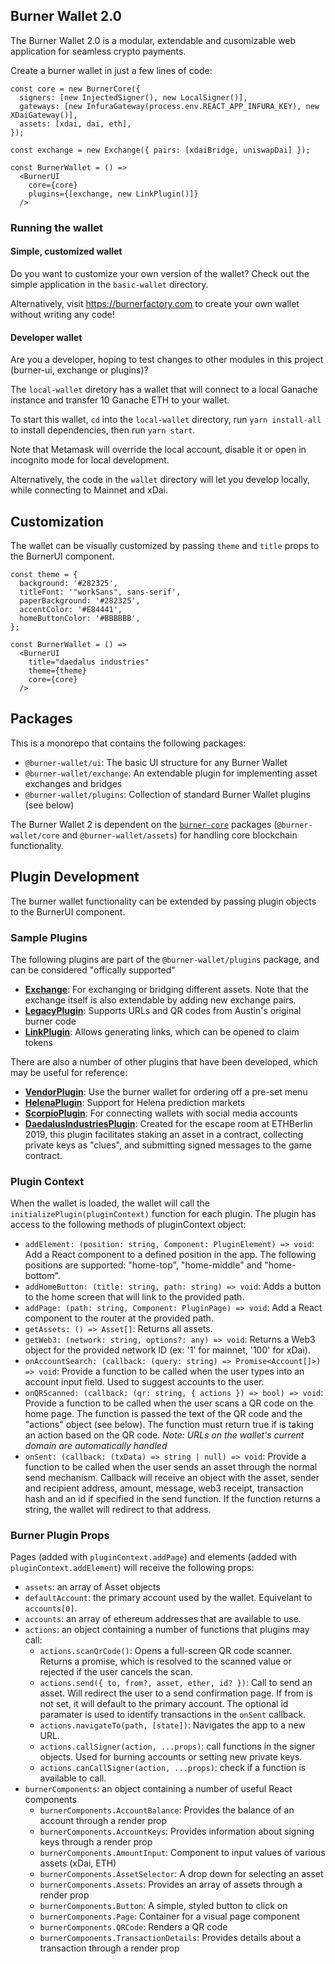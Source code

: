 ## Burner Wallet 2.0

The Burner Wallet 2.0 is a modular, extendable and cusomizable web application for seamless crypto payments.

Create a burner wallet in just a few lines of code:

```JSX
const core = new BurnerCore({
  signers: [new InjectedSigner(), new LocalSigner()],
  gateways: [new InfuraGateway(process.env.REACT_APP_INFURA_KEY), new XDaiGateway()],
  assets: [xdai, dai, eth],
});

const exchange = new Exchange({ pairs: [xdaiBridge, uniswapDai] });

const BurnerWallet = () =>
  <BurnerUI
    core={core}
    plugins={[exchange, new LinkPlugin()]}
  />
```

### Running the wallet

#### Simple, customized wallet

Do you want to customize your own version of the wallet? Check out the simple application in the `basic-wallet` directory.

Alternatively, visit https://burnerfactory.com to create your own wallet without writing any code!

#### Developer wallet

Are you a developer, hoping to test changes to other modules in this project (burner-ui, exchange or plugins)?

The `local-wallet` diretory has a wallet that will connect to a local Ganache instance and transfer
10 Ganache ETH to your wallet.

To start this wallet, `cd` into the `local-wallet` directory, run `yarn install-all` to install
dependencies, then run `yarn start`.

Note that Metamask will override the local account, disable it or open in incognito mode for local development.

Alternatively, the code in the `wallet` directory will let you develop locally, while connecting to Mainnet and xDai.

## Customization

The wallet can be visually customized by passing `theme` and `title` props to the BurnerUI component.

```JSX
const theme = {
  background: '#282325',
  titleFont: '"workSans", sans-serif',
  paperBackground: '#282325',
  accentColor: '#E84441',
  homeButtonColor: '#BBBBBB',
};

const BurnerWallet = () =>
  <BurnerUI
    title="daedalus industries"
    theme={theme}
    core={core}
  />
```


## Packages

This is a monorepo that contains the following packages:

- `@burner-wallet/ui`: The basic UI structure for any Burner Wallet 
- `@burner-wallet/exchange`: An extendable plugin for implementing asset exchanges and bridges
- `@burner-wallet/plugins`: Collection of standard Burner Wallet plugins (see below)

The Burner Wallet 2 is dependent on the [`burner-core`](austintgriffith/burner-core) packages
(`@burner-wallet/core` and `@burner-wallet/assets`) for handling core blockchain functionality.

## Plugin Development

The burner wallet functionality can be extended by passing plugin objects to the BurnerUI component.

### Sample Plugins

The following plugins are part of the `@burner-wallet/plugins` package, and can be considered "offically supported"

* **[Exchange](/exchange)**: For exchanging or bridging different assets. Note that the exchange itself is also extendable
  by adding new exchange pairs.
* **[LegacyPlugin](/plugins/src/legacy)**: Supports URLs and QR codes from Austin's original burner code
* **[LinkPlugin](/plugins/src/link)**: Allows generating links, which can be opened to claim tokens

There are also a number of other plugins that have been developed, which may be useful for reference:

* **[VendorPlugin](https://github.com/dmihal/burner-wallet-vendor-plugin)**: Use the burner wallet for ordering off a pre-set menu
* **[HelenaPlugin](https://github.com/dmihal/helena-burner-plugin)**: Support for Helena prediction markets
* **[ScorpioPlugin](https://github.com/dmihal/scorpio-plugin)**: For connecting wallets with social media accounts
* **[DaedalusIndustriesPlugin](https://github.com/dmihal/daedalus-industries/tree/master/wallet/src/daedalus-plugin)**: Created for the escape room at ETHBerlin 2019, this plugin facilitates staking
  an asset in a contract, collecting private keys as "clues", and submitting signed messages to the game contract.

### Plugin Context

When the wallet is loaded, the wallet will call the `initializePlugin(pluginContext)` function for
each plugin. The plugin has access to the following methods of pluginContext object:

* `addElement: (position: string, Component: PluginElement) => void`: Add a React component to a
  defined position in the app. The following positions are supported: "home-top", "home-middle"
  and "home-bottom".
* `addHomeButton: (title: string, path: string) => void`: Adds a button to the home screen that
  will link to the provided path.
* `addPage: (path: string, Component: PluginPage) => void`: Add a React component to the router at
  the provided path.
* `getAssets: () => Asset[]`: Returns all assets.
* `getWeb3: (network: string, options?: any) => void`: Returns a Web3 object for the provided
  network ID (ex: '1' for mainnet, '100' for xDai).
* `onAccountSearch: (callback: (query: string) => Promise<Account[]>) => void`: Provide a function
  to be called when the user types into an account input field. Used to suggest accounts to the user.
* `onQRScanned: (callback: (qr: string, { actions }) => bool) => void`: Provide a function to be
  called when the user scans a QR code on the home page. The function is passed the text of the QR
  code and the "actions" object (see below). The function must return true if is taking an action
  based on the QR code. _Note: URLs on the wallet's current domain are automatically handled_
* `onSent: (callback: (txData) => string | null) => void`:  Provide a function to be called when
  the user sends an asset through the normal send mechanism. Callback will receive an object with
  the asset, sender and recipient address, amount, message, web3 receipt, transaction hash and an
  id if specified in the send function. If the function returns a string, the wallet will redirect
  to that address.

### Burner Plugin Props

Pages (added with `pluginContext.addPage`) and elements (added with `pluginContext.addElement`) will
receive the following props:

* `assets`: an array of Asset objects
* `defaultAccount`: the primary account used by the wallet. Equivelant to `accounts[0]`.
* `accounts`: an array of ethereum addresses that are available to use.
* `actions`: an object containing a number of functions that plugins may call:
  * `actions.scanQrCode()`: Opens a full-screen QR code scanner. Returns a promise, which is
    resolved to the scanned value or rejected if the user cancels the scan.
  * `actions.send({ to, from?, asset, ether, id? })`: Call to send an asset. Will redirect the user to a send
    confirmation page. If from is not set, it will default to the primary account. The optional id paramater
    is used to identify transactions in the `onSent` callback.
  * `actions.navigateTo(path, [state])`: Navigates the app to a new URL.
  * `actions.callSigner(action, ...props)`: call functions in the signer objects. Used for burning
    accounts or setting new private keys.
  * `actions.canCallSigner(action, ...props)`: check if a function is available to call.
* `burnerComponents`: an object containing a number of useful React components
  * `burnerComponents.AccountBalance`: Provides the balance of an account through a render prop
  * `burnerComponents.AccountKeys`: Provides information about signing keys through a render prop
  * `burnerComponents.AmountInput`: Component to input values of various assets (xDai, ETH)
  * `burnerComponents.AssetSelector`: A drop down for selecting an asset
  * `burnerComponents.Assets`: Provides an array of assets through a render prop
  * `burnerComponents.Button`: A simple, styled button to click on
  * `burnerComponents.Page`: Container for a visual page component
  * `burnerComponents.QRCode`: Renders a QR code
  * `burnerComponents.TransactionDetails`: Provides details about a transaction through a render prop
